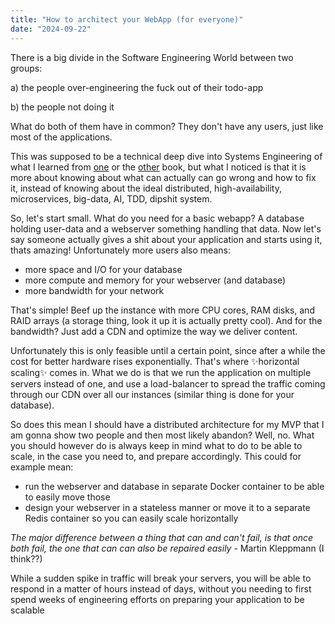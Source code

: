 ```yaml
---
title: "How to architect your WebApp (for everyone)"
date: "2024-09-22"
---
```



There is a big divide in the Software Engineering World between two groups:

a) the people over-engineering the fuck out of their todo-app

b) the people not doing it

What do both of them have in common? They don't have any users, just like most of the applications.


This was supposed to be a technical deep dive into Systems Engineering of what I learned from [one](https://www.goodreads.com/book/show/23463279-designing-data-intensive-applications?ac=1&from_search=true&qid=sjo9yA2czG&rank=1) or the [other](https://www.goodreads.com/book/show/23615147-web-scalability-for-startup-engineers?ref=nav_sb_ss_1_21) book, but what I noticed is that it is more about knowing about what can actually can go wrong and how to fix it, instead of knowing about the ideal distributed, high-availability, microservices, big-data, AI, TDD, dipshit system.

So, let's start small. What do you need for a basic webapp? A database holding user-data and a webserver something handling that data. Now let's say someone actually gives a shit about your application and starts using it, thats amazing! Unfortunately more users also means:
- more space and I/O for your database
- more compute and memory for your webserver (and database)
- more bandwidth for your network

That's simple! Beef up the instance with more CPU cores, RAM disks, and RAID arrays (a storage thing, look it up it is actually pretty cool). And for the bandwidth? Just add a CDN and optimize the way we deliver content.

Unfortunately this is only feasible until a certain point, since after a while the cost for better hardware rises exponentially. That's where ✨horizontal scaling✨ comes in. What we do is that we run the application on multiple servers instead of one, and use a load-balancer to spread the traffic coming through our CDN over all our instances (similar thing is done for your database). 

So does this mean I should have a distributed architecture for my MVP that I am gonna show two people and then most likely abandon? Well, no. What you should however do is always keep in mind what to do to be able to scale, in the case you need to, and prepare accordingly. This could for example mean:
- run the webserver and database in separate Docker container to be able to easily move those
- design your webserver in a stateless manner or move it to a separate Redis container so you can easily scale horizontally

*The major difference between a thing that can and can't fail, is that once both fail, the one that can can also be repaired easily* - Martin Kleppmann (I think??)

While a sudden spike in traffic will break your servers, you will be able to respond in a matter of hours instead of days, without you needing to first spend weeks of engineering efforts on preparing your application to be scalable